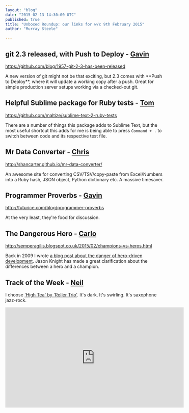 ```yaml
---
layout: "blog"
date: "2015-02-13 14:30:00 UTC"
published: true
title: "Unboxed Roundup: our links for w/c 9th February 2015"
author: "Murray Steele"

---
```


## git 2.3 released, with Push to Deploy - [Gavin](http://www.unboxedconsulting.com/people/gavin-van-lelyveld)  https://github.com/blog/1957-git-2-3-has-been-released  A new version of git might not be that exciting, but 2.3 comes with \*\*Push to Deploy\*\*, where it will update a working copy after a push. Great for simple production server setups working via a checked-out git.  ## Helpful Sublime package for Ruby tests - [Tom](http://www.unboxedconsulting.com/people/tom-sabin)  https://github.com/maltize/sublime-text-2-ruby-tests  There are a number of things this package adds to Sublime Text, but the most useful shortcut this adds for me is being able to press `Command + .` to switch between code and its respective test file.  ## Mr Data Converter - [Chris](http://www.unboxedconsulting.com/people/chris-carter)  http://shancarter.github.io/mr-data-converter/  An awesome site for converting CSV/TSV/copy-paste from Excel/Numbers into a Ruby hash, JSON object, Python dictionary etc. A massive timesaver.  ## Programmer Proverbs - [Gavin](http://www.unboxedconsluting.com/people/gavin-van-lelyveld)  http://futurice.com/blog/programmer-proverbs  At the very least, they're food for discussion.  ## The Dangerous Hero - [Carlo](http://www.unboxedconsulting.com/people/carlo-kruger)  http://semperagilis.blogspot.co.uk/2015/02/champions-vs-heros.html  Back in 2009 I wrote [a blog post about the danger of hero-driven development](http://carlokruger.com/?p=35). Jason Knight has made a great clarification about the differences between a hero and a champion.  ## Track of the Week - [Neil](http://www.unboxedconsulting.com/people/neil-van-beinum)  I choose ['High Tea' by 'Roller Trio'](https://www.youtube.com/watch?v=I\_IykuSDMng). It's dark. It's swirling. It's saxophone jazz-rock.  <iframe width="560" height="315" src="https://www.youtube.com/embed/I_IykuSDMng" frameborder="0" allowfullscreen></iframe>


